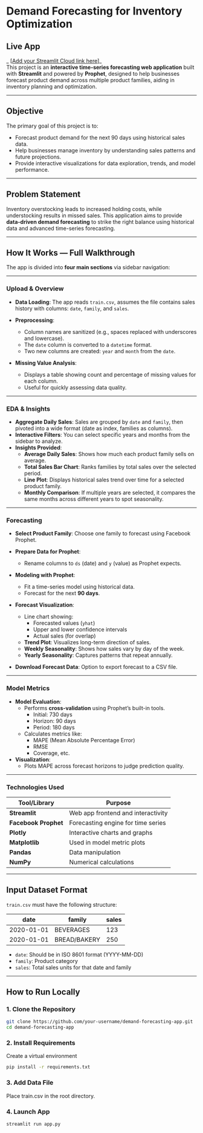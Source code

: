 # Demand Forecasting for Inventory Optimization

## Live App

_ [[Add your Streamlit Cloud link here](https://demandforecastinginventory.streamlit.app/)]_  
This project is an **interactive time-series forecasting web application** built with **Streamlit** and powered by **Prophet**, designed to help businesses forecast product demand across multiple product families, aiding in inventory planning and optimization.

---

## Objective

The primary goal of this project is to:
- Forecast product demand for the next 90 days using historical sales data.
- Help businesses manage inventory by understanding sales patterns and future projections.
- Provide interactive visualizations for data exploration, trends, and model performance.

---

## Problem Statement

Inventory overstocking leads to increased holding costs, while understocking results in missed sales. This application aims to provide **data-driven demand forecasting** to strike the right balance using historical data and advanced time-series forecasting.

---

## How It Works — Full Walkthrough

The app is divided into **four main sections** via sidebar navigation:

---

### Upload & Overview

- **Data Loading**: The app reads `train.csv`, assumes the file contains sales history with columns: `date`, `family`, and `sales`.
- **Preprocessing**:
  - Column names are sanitized (e.g., spaces replaced with underscores and lowercase).
  - The `date` column is converted to a `datetime` format.
  - Two new columns are created: `year` and `month` from the `date`.

- **Missing Value Analysis**:
  - Displays a table showing count and percentage of missing values for each column.
  - Useful for quickly assessing data quality.

---

### EDA & Insights

- **Aggregate Daily Sales**: Sales are grouped by `date` and `family`, then pivoted into a wide format (date as index, families as columns).
- **Interactive Filters**: You can select specific years and months from the sidebar to analyze.
- **Insights Provided**:
  - **Average Daily Sales**: Shows how much each product family sells on average.
  - **Total Sales Bar Chart**: Ranks families by total sales over the selected period.
  - **Line Plot**: Displays historical sales trend over time for a selected product family.
  - **Monthly Comparison**: If multiple years are selected, it compares the same months across different years to spot seasonality.

---

### Forecasting

- **Select Product Family**: Choose one family to forecast using Facebook Prophet.
- **Prepare Data for Prophet**:
  - Rename columns to `ds` (date) and `y` (value) as Prophet expects.
- **Modeling with Prophet**:
  - Fit a time-series model using historical data.
  - Forecast for the next **90 days**.

- **Forecast Visualization**:
  - Line chart showing:
    - Forecasted values (`yhat`)
    - Upper and lower confidence intervals
    - Actual sales (for overlap)
  - **Trend Plot**: Visualizes long-term direction of sales.
  - **Weekly Seasonality**: Shows how sales vary by day of the week.
  - **Yearly Seasonality**: Captures patterns that repeat annually.

- **Download Forecast Data**: Option to export forecast to a CSV file.

---

### Model Metrics

- **Model Evaluation**:
  - Performs **cross-validation** using Prophet’s built-in tools.
    - Initial: 730 days
    - Horizon: 90 days
    - Period: 180 days
  - Calculates metrics like:
    - MAPE (Mean Absolute Percentage Error)
    - RMSE
    - Coverage, etc.
- **Visualization**:
  - Plots MAPE across forecast horizons to judge prediction quality.

---

### Technologies Used

| Tool/Library        | Purpose                                    |
|---------------------|--------------------------------------------|
| **Streamlit**       | Web app frontend and interactivity         |
| **Facebook Prophet**| Forecasting engine for time series         |
| **Plotly**          | Interactive charts and graphs              |
| **Matplotlib**      | Used in model metric plots                 |
| **Pandas**          | Data manipulation                          |
| **NumPy**           | Numerical calculations                     |

---

## Input Dataset Format

`train.csv` must have the following structure:

| date       | family       | sales |
|------------|--------------|-------|
| 2020-01-01 | BEVERAGES    | 123   |
| 2020-01-01 | BREAD/BAKERY | 250   |

- `date`: Should be in ISO 8601 format (YYYY-MM-DD)
- `family`: Product category
- `sales`: Total sales units for that date and family

---

## How to Run Locally

### 1. Clone the Repository

```bash
git clone https://github.com/your-username/demand-forecasting-app.git
cd demand-forecasting-app
```
### 2. Install Requirements
Create a virtual environment
```bash
pip install -r requirements.txt
```
### 3. Add Data File
Place train.csv in the root directory.

### 4. Launch App
```bash
streamlit run app.py
```

 
